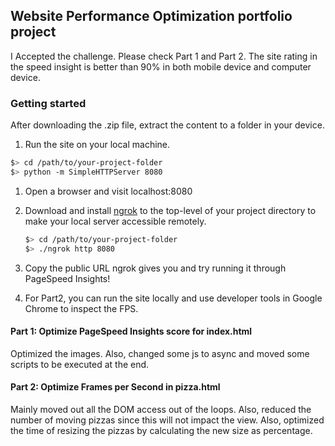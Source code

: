 ## Website Performance Optimization portfolio project

I Accepted the challenge. Please check Part 1 and Part 2. The site rating in the speed insight is better than 90% in both mobile device and computer device.

### Getting started
After downloading the .zip file, extract the content to a folder in your device.
1. Run the site on your local machine.

  ```bash
  $> cd /path/to/your-project-folder
  $> python -m SimpleHTTPServer 8080
  ```
1. Open a browser and visit localhost:8080
1. Download and install [ngrok](https://ngrok.com/) to the top-level of your project directory to make your local server accessible remotely.

    ``` bash
    $> cd /path/to/your-project-folder
    $> ./ngrok http 8080
    ```

1. Copy the public URL ngrok gives you and try running it through PageSpeed Insights!

1. For Part2, you can run the site locally and use developer tools in Google Chrome to inspect the FPS.

#### Part 1: Optimize PageSpeed Insights score for index.html

Optimized the images. Also, changed some js to async and moved some scripts to be executed at the end.

#### Part 2: Optimize Frames per Second in pizza.html

Mainly moved out all the DOM access out of the loops. Also, reduced the number of moving pizzas since this will not impact the view. Also, optimized the time of resizing the pizzas by calculating the new size as percentage.
